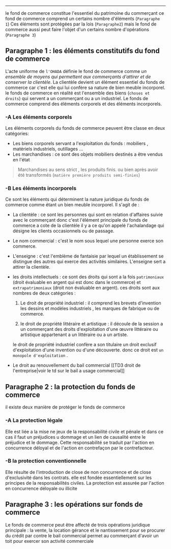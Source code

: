 
---

le fond de commerce constitue l'essentiel du patrimoine du commerçant ce fond de commerce comprend un certains nombre d'éléments (`Paragraphe 1`)
Ces éléments sont protégées par la lois  (`Paragraphe2`)
mais le fond de commerce aussi peut faire l'objet d'un certains nombre d'opérations (`Paragraphe 3`)

## Paragraphe 1 : les éléments constitutifs du fond de commerce
L'acte uniforme de `l'OHADA` définie le fond de commerce comme *un ensemble de moyens qui permettent aux commerçants d'attirer et de conserver la clientèle*.
La clientèle devient un élément essentiel du fonds de commerce car c'est elle qui lui confère sa nature de bien meuble incorporel.
le fonds de commerce en réalité est l'ensemble des biens (`choses et droits`) qui servent a un commerçant ou a un industriel.
Le fonds de commerce comprend des éléments corporels et des éléments incorporels.

### -A Les éléments corporels
Les éléments corporels du fonds de commerce peuvent être classe en deux catégories:
- Les biens corporels servant a l'exploitation du fonds : mobiliers , matériels industriels, outillages …
- Les marchandises : ce sont des objets mobiliers destinés a être vendus en l'état 
 > Marchandises au sens strict , les produits finis. 
 > ou bien après avoir été transformés (`matière première produits semi-finies`) 

### -B Les éléments incorporels
Ce sont les éléments qui déterminent la nature juridique du fonds de commerce comme étant un bien meuble incorporel.
Il s'agit de :

- La  clientèle : ce sont les personnes qui sont en relation d'affaires suivie avec le commerçant donc c'est l'élément principale du fonds de commerce a cote de la clientèle il y a ce qu'on appelé l'achalandage  qui désigne les clients occasionnels ou de passage.

- Le nom commercial : c'est le nom sous lequel une  personne exerce son commerce.

- L'enseigne : c'est l'emblème de fantaisie par lequel un établissement se distingue des autres qui exerce des activités similaires.
  L'enseigne sert a attirer la clientèle.

- les droits intellectuels : ce sont des droits qui sont a la fois `patrimoniaux` (droit évaluable en argent qui est donc dans le commerce) et `extrapatrimoniaux` (droit non évaluable en argent). ces droits sont aux nombres de deux catégories :

  1. Le droit de propriété industriel : il comprend les brevets d'invention les dessins et modèles industriels , les marques de fabrique ou de commerce.
  
  2. le droit de propriété littéraire et artistique : il découle de la session a un commerçant des droits d'exploitation d'une œuvre littéraire ou artistique appartenant a un littéraire ou a un artiste.
  
  le droit de propriété industriel confère a son titulaire un droit exclusif d'exploitation d'une invention ou d'une  découverte. donc
  ce droit est `un monopole d'exploitation` .
  
- Le droit au renouvellement du bail commercial  [[TD3 droit de l'entreprise|voir le td sur le bail a usage commercial]]


## Paragraphe 2 : la protection du fonds de commerce
il existe deux manière de protéger le fonds de commerce 

### -A La protection légale
Elle est liée a la mise ne jeux de la responsabilité civile  et pénale  et dans ce cas il faut un préjudices  u dommage et un lien de causalité entre le préjudice et le dommage. Cette responsabilité se traduit par l'action en concurrence déloyal et de l'action en contrefaçon  par le contrefacteur.

### -B la protection conventionnelle
Elle résulte de l'introduction de close de non concurrence et de close d'exclusivité dans les contrats.
elle est fondée essentiellement sur les principes de la responsabilités civiles.
La protection est assurée par l'action en concurrence déloyale ou illicite 


## Paragraphe 3 : les opérations sur fonds de commerce
Le fonds de commerce peut être affecté de trois opérations juridique principale :
la vente, la location gérance et le nantissement pour se procurer du crédit par contre le bail commercial permet au commerçant d'avoir un toit pour exercer son activité commerciale 